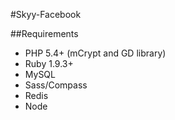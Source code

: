 #Skyy-Facebook

##Requirements
+ PHP 5.4+ (mCrypt and GD library)
+ Ruby 1.9.3+
+ MySQL
+ Sass/Compass
+ Redis
+ Node